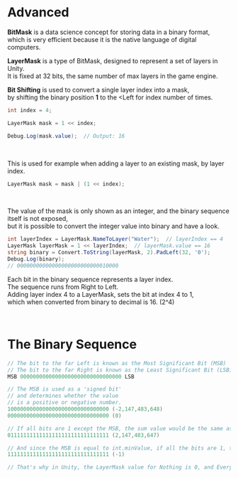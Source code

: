 # Advanced

**BitMask** is a data science concept for storing data in a binary format,  
which is very efficient because it is the native language of digital computers. 

**LayerMask** is a type of BitMask, designed to represent a set of layers in Unity.  
It is fixed at 32 bits, the same number of max layers in the game engine.

**Bit Shifting** is used to convert a single layer index into a mask,  
by shifting the binary position **1** to the \<Left for index number of times.
```cs
int index = 4; 

LayerMask mask = 1 << index;

Debug.Log(mask.value);  // Output: 16
```
<br>

This is used for example when adding a layer to an existing mask, by layer index.
```cs
LayerMask mask = mask | (1 << index);
```

<br>

The value of the mask is only shown as an integer, and the binary sequence itself is not exposed,  
but it is possible to convert the integer value into binary and have a look. 
```cs
int layerIndex = LayerMask.NameToLayer("Water");  // layerIndex == 4
LayerMask layerMask = 1 << layerIndex;  // layerMask.value == 16
string binary = Convert.ToString(layerMask, 2).PadLeft(32, '0');
Debug.Log(binary);  
// 00000000000000000000000000010000
```
Each bit in the binary sequence represents a layer index.  
The sequence runs from Right to Left.  
Adding layer index 4 to a LayerMask, sets the bit at index 4 to 1,  
which when converted from binary to decimal is 16. (2^4)

<br>

# The Binary Sequence

```cs
// The bit to the far Left is known as the Most Significant Bit (MSB)  
// The bit to the far Right is known as the Least Significant Bit (LSB)  
MSB 00000000000000000000000000000000 LSB

// The MSB is used as a 'signed bit' 
// and determines whether the value 
// is a positive or negative number.  
10000000000000000000000000000000 (-2,147,483,648)  
00000000000000000000000000000000 (0)

// If all bits are 1 except the MSB, the sum value would be the same as int.maxValue  
01111111111111111111111111111111 (2,147,483,647)

// And since the MSB is equal to int.minValue, if all the bits are 1, the final sum is -1. 
11111111111111111111111111111111 (-1)

// That's why in Unity, the LayerMask value for Nothing is 0, and Everything is -1. 
```

